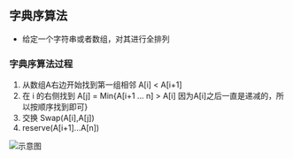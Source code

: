 ## 字典序算法
* 给定一个字符串或者数组，对其进行全排列

### 字典序算法过程
 1. 从数组A右边开始找到第一组相邻 A[i] < A[i+1]
 2. 在 i 的右侧找到 A[j] = Min{A[i+1 ... n] > A[i] 因为A[i]之后一直是递减的，所以按顺序找到即可}
 3. 交换 Swap(A[i],A[j])
 4. reserve(A[i+1]...A[n])
 
 ![示意图](https://album-album.oss-cn-beijing.aliyuncs.com/algorithm/Next_Permutation.gif)
